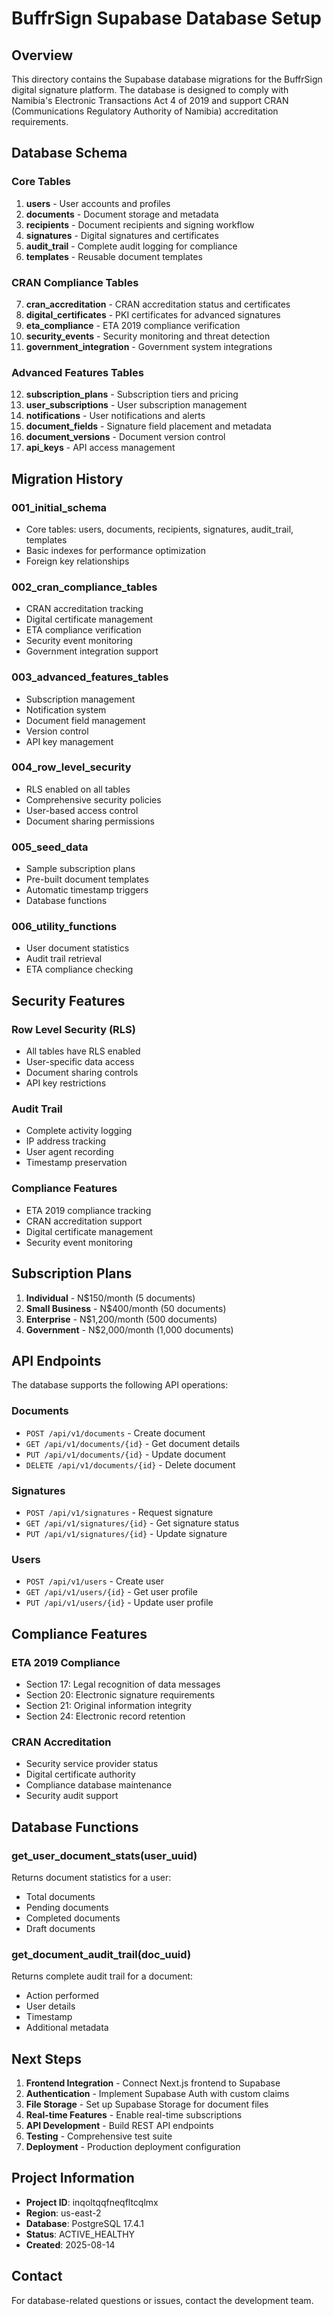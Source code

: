 # BuffrSign Supabase Database Setup

## Overview

This directory contains the Supabase database migrations for the BuffrSign digital signature platform. The database is designed to comply with Namibia's Electronic Transactions Act 4 of 2019 and support CRAN (Communications Regulatory Authority of Namibia) accreditation requirements.

## Database Schema

### Core Tables

1. **users** - User accounts and profiles
2. **documents** - Document storage and metadata
3. **recipients** - Document recipients and signing workflow
4. **signatures** - Digital signatures and certificates
5. **audit_trail** - Complete audit logging for compliance
6. **templates** - Reusable document templates

### CRAN Compliance Tables

7. **cran_accreditation** - CRAN accreditation status and certificates
8. **digital_certificates** - PKI certificates for advanced signatures
9. **eta_compliance** - ETA 2019 compliance verification
10. **security_events** - Security monitoring and threat detection
11. **government_integration** - Government system integrations

### Advanced Features Tables

12. **subscription_plans** - Subscription tiers and pricing
13. **user_subscriptions** - User subscription management
14. **notifications** - User notifications and alerts
15. **document_fields** - Signature field placement and metadata
16. **document_versions** - Document version control
17. **api_keys** - API access management

## Migration History

### 001_initial_schema
- Core tables: users, documents, recipients, signatures, audit_trail, templates
- Basic indexes for performance optimization
- Foreign key relationships

### 002_cran_compliance_tables
- CRAN accreditation tracking
- Digital certificate management
- ETA compliance verification
- Security event monitoring
- Government integration support

### 003_advanced_features_tables
- Subscription management
- Notification system
- Document field management
- Version control
- API key management

### 004_row_level_security
- RLS enabled on all tables
- Comprehensive security policies
- User-based access control
- Document sharing permissions

### 005_seed_data
- Sample subscription plans
- Pre-built document templates
- Automatic timestamp triggers
- Database functions

### 006_utility_functions
- User document statistics
- Audit trail retrieval
- ETA compliance checking

## Security Features

### Row Level Security (RLS)
- All tables have RLS enabled
- User-specific data access
- Document sharing controls
- API key restrictions

### Audit Trail
- Complete activity logging
- IP address tracking
- User agent recording
- Timestamp preservation

### Compliance Features
- ETA 2019 compliance tracking
- CRAN accreditation support
- Digital certificate management
- Security event monitoring

## Subscription Plans

1. **Individual** - N$150/month (5 documents)
2. **Small Business** - N$400/month (50 documents)
3. **Enterprise** - N$1,200/month (500 documents)
4. **Government** - N$2,000/month (1,000 documents)

## API Endpoints

The database supports the following API operations:

### Documents
- `POST /api/v1/documents` - Create document
- `GET /api/v1/documents/{id}` - Get document details
- `PUT /api/v1/documents/{id}` - Update document
- `DELETE /api/v1/documents/{id}` - Delete document

### Signatures
- `POST /api/v1/signatures` - Request signature
- `GET /api/v1/signatures/{id}` - Get signature status
- `PUT /api/v1/signatures/{id}` - Update signature

### Users
- `POST /api/v1/users` - Create user
- `GET /api/v1/users/{id}` - Get user profile
- `PUT /api/v1/users/{id}` - Update user profile

## Compliance Features

### ETA 2019 Compliance
- Section 17: Legal recognition of data messages
- Section 20: Electronic signature requirements
- Section 21: Original information integrity
- Section 24: Electronic record retention

### CRAN Accreditation
- Security service provider status
- Digital certificate authority
- Compliance database maintenance
- Security audit support

## Database Functions

### get_user_document_stats(user_uuid)
Returns document statistics for a user:
- Total documents
- Pending documents
- Completed documents
- Draft documents

### get_document_audit_trail(doc_uuid)
Returns complete audit trail for a document:
- Action performed
- User details
- Timestamp
- Additional metadata

## Next Steps

1. **Frontend Integration** - Connect Next.js frontend to Supabase
2. **Authentication** - Implement Supabase Auth with custom claims
3. **File Storage** - Set up Supabase Storage for document files
4. **Real-time Features** - Enable real-time subscriptions
5. **API Development** - Build REST API endpoints
6. **Testing** - Comprehensive test suite
7. **Deployment** - Production deployment configuration

## Project Information

- **Project ID**: inqoltqqfneqfltcqlmx
- **Region**: us-east-2
- **Database**: PostgreSQL 17.4.1
- **Status**: ACTIVE_HEALTHY
- **Created**: 2025-08-14

## Contact

For database-related questions or issues, contact the development team.
